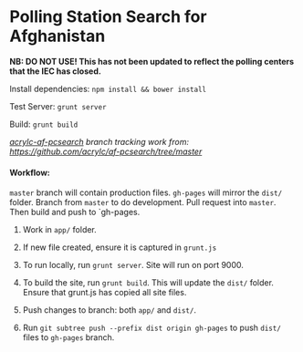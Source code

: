 Polling Station Search for Afghanistan
===========

**NB: DO NOT USE! This has not been updated to reflect the polling centers that the IEC has closed.**

Install dependencies: `npm install && bower install`

Test Server: `grunt server`

Build: `grunt build`

_[acrylc-af-pcsearch](https://github.com/developmentseed/af-polling-search/tree/acrylc-af-pcsearch) branch tracking work from: https://github.com/acrylc/af-pcsearch/tree/master_

#### Workflow:
`master` branch will contain production files. `gh-pages` will mirror the `dist/` folder. Branch from `master` to do development. Pull request into `master`. Then build and push to `gh-pages.

1. Work in `app/` folder.

2. If new file created, ensure it is captured in `grunt.js`

3. To run locally, run `grunt server`. Site will run on port 9000.

4. To build the site, run `grunt build`. This will update the `dist/` folder. Ensure that grunt.js has copied all site files.

5. Push changes to branch: both `app/` and `dist/`.

6. Run `git subtree push --prefix dist origin gh-pages` to push `dist/` files to `gh-pages` branch.
